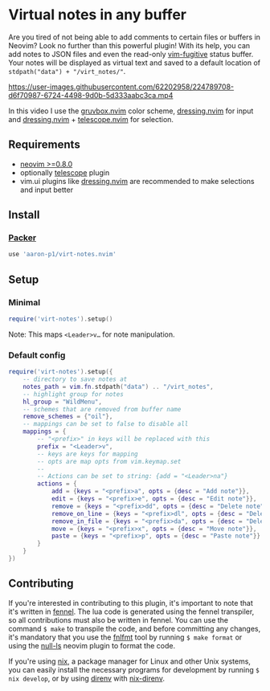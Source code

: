 # Virtual notes in any buffer

Are you tired of not being able to add comments to certain files or buffers in Neovim? Look no
further than this powerful plugin! With its help, you can add notes to JSON files and even the
read-only [vim-fugitive](https://github.com/tpope/vim-fugitive) status buffer.
Your notes will be displayed as virtual text and saved to a default location of
`stdpath("data") + "/virt_notes/"`.


https://user-images.githubusercontent.com/62202958/224789708-d6f70987-6724-4498-9d0b-5d333aabc3ca.mp4

In this video I use the [gruvbox.nvim](https://github.com/ellisonleao/gruvbox.nvim) color scheme,
[dressing.nvim](https://github.com/stevearc/dressing.nvim) for input and
[dressing.nvim](https://github.com/stevearc/dressing.nvim) +
[telescope.nvim](https://github.com/nvim-telescope/telescope.nvim) for selection.

## Requirements

- [neovim >=0.8.0](https://github.com/neovim/neovim/wiki/Installing-Neovim)
- optionally [telescope](https://github.com/nvim-telescope/telescope.nvim) plugin
- vim.ui plugins like [dressing.nvim](https://github.com/stevearc/dressing.nvim) are recommended to
  make selections and input better

## Install

### [Packer](https://github.com/wbthomason/packer.nvim)

```lua
use 'aaron-p1/virt-notes.nvim'
```

## Setup

### Minimal

```lua
require('virt-notes').setup()
```

Note: This maps `<Leader>v…` for note manipulation.

### Default config

```lua
require('virt-notes').setup({
    -- directory to save notes at
    notes_path = vim.fn.stdpath("data") .. "/virt_notes",
    -- highlight group for notes
    hl_group = "WildMenu",
    -- schemes that are removed from buffer name
    remove_schemes = {"oil"},
    -- mappings can be set to false to disable all
    mappings = {
        -- "<prefix>" in keys will be replaced with this
        prefix = "<Leader>v",
        -- keys are keys for mapping
        -- opts are map opts from vim.keymap.set
        --
        -- Actions can be set to string: {add = "<Leader>na"}
        actions = {
            add = {keys = "<prefix>a", opts = {desc = "Add note"}},
            edit = {keys = "<prefix>e", opts = {desc = "Edit note"}},
            remove = {keys = "<prefix>dd", opts = {desc = "Delete note"}},
            remove_on_line = {keys = "<prefix>dl", opts = {desc = "Delete all notes on line"}},
            remove_in_file = {keys = "<prefix>da", opts = {desc = "Delete all notes in file"}},
            move = {keys = "<prefix>x", opts = {desc = "Move note"}},
            paste = {keys = "<prefix>p", opts = {desc = "Paste note"}}
        }
    }
})
```

## Contributing

If you're interested in contributing to this plugin, it's important to note that it's written in
[fennel](https://fennel-lang.org/). The lua code is generated using the fennel transpiler, so all
contributions must also be written in fennel. You can use the command `$ make` to transpile the
code, and before committing any changes, it's mandatory that you use the
[fnlfmt](https://git.sr.ht/~technomancy/fnlfmt) tool by running `$ make format` or using the
[null-ls](https://github.com/jose-elias-alvarez/null-ls.nvim) neovim plugin to format the code.

If you're using [nix](https://github.com/NixOS/nix), a package manager for Linux and other Unix
systems, you can easily install the necessary programs for development by running
`$ nix develop`, or by using [direnv](https://github.com/direnv/direnv) with
[nix-direnv](https://github.com/nix-community/nix-direnv).
